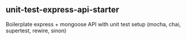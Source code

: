 ## unit-test-express-api-starter

Boilerplate express + mongoose API with unit test setup (mocha, chai, supertest, rewire, sinon)

